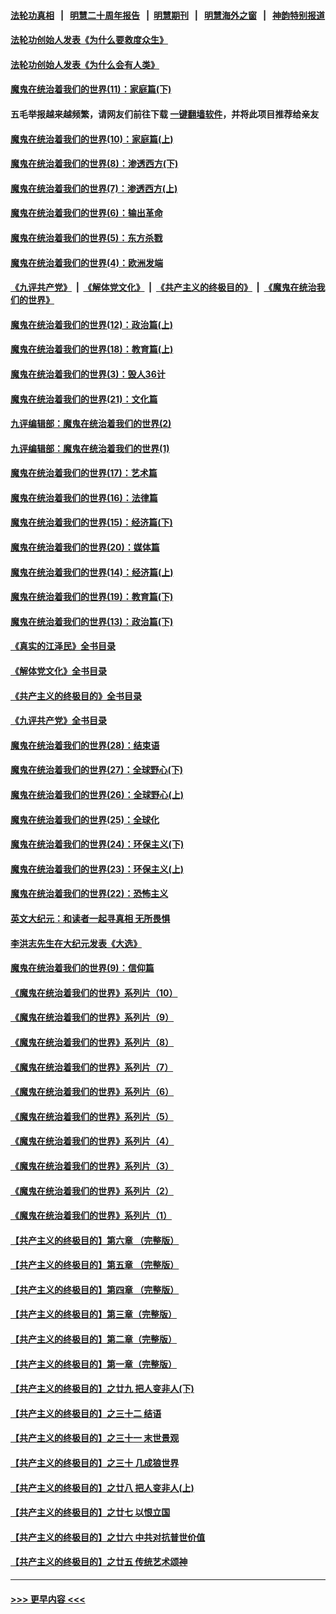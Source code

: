 #### [法轮功真相](https://github.com/gfw-breaker/truth/blob/master/README.md?t=0) &nbsp;&nbsp;|&nbsp;&nbsp; [明慧二十周年报告](https://github.com/gfw-breaker/mh-reports/blob/master/README.md?t=0) &nbsp;&nbsp;|&nbsp;&nbsp;[明慧期刊](https://github.com/gfw-breaker/mh-qikan) &nbsp;&nbsp;|&nbsp;&nbsp; [明慧海外之窗](https://github.com/gfw-breaker/mh-news/blob/master/README.md?t=0) &nbsp;&nbsp;|&nbsp;&nbsp; [神韵特别报道](https://github.com/gfw-breaker/mh-news/blob/master/shenyun.md?t=0)
#### [法轮功创始人发表《为什么要救度众生》](../pages/nsc422/n13975246.md?t=06090943) 
#### [法轮功创始人发表《为什么会有人类》](../pages/nsc422/n13912117.md?t=06090943) 
#### [魔鬼在统治着我们的世界(11)：家庭篇(下)](../pages/nsc422/n10440961.md?t=06090943) 
#### 五毛举报越来越频繁，请网友们前往下载 [一键翻墙软件](https://github.com/gfw-breaker/ssr-accounts)，并将此项目推荐给亲友
#### [魔鬼在统治着我们的世界(10)：家庭篇(上)](../pages/nsc422/n10435448.md?t=06090943) 
#### [魔鬼在统治着我们的世界(8)：渗透西方(下)](../pages/nsc422/n10429603.md?t=06090943) 
#### [魔鬼在统治着我们的世界(7)：渗透西方(上)](../pages/nsc422/n10426013.md?t=06090943) 
#### [魔鬼在统治着我们的世界(6)：输出革命](../pages/nsc422/n10421536.md?t=06090943) 
#### [魔鬼在统治着我们的世界(5)：东方杀戮](../pages/nsc422/n10417707.md?t=06090943) 
#### [魔鬼在统治着我们的世界(4)：欧洲发端](../pages/nsc422/n10414890.md?t=06090943) 
#### [《九评共产党》](https://github.com/begood0513/9ping.md/blob/master/README.md) &nbsp;|&nbsp; [《解体党文化》](../../../../jtdwh.md/blob/master/README.md)  &nbsp;|&nbsp; [《共产主义的终极目的》](../../../../gczydzjmd.md/blob/master/README.md) &nbsp;|&nbsp; [《魔鬼在统治我们的世界》](../../../../mgztzwmdsj.md/blob/master/README.md) 
#### [魔鬼在统治着我们的世界(12)：政治篇(上)](../pages/nsc422/n10444576.md?t=06090943) 
#### [魔鬼在统治着我们的世界(18)：教育篇(上)](../pages/nsc422/n10526970.md?t=06090943) 
#### [魔鬼在统治着我们的世界(3)：毁人36计](../pages/nsc422/n10411583.md?t=06090943) 
#### [魔鬼在统治着我们的世界(21)：文化篇](../pages/nsc422/n10597706.md?t=06090943) 
#### [九评编辑部：魔鬼在统治着我们的世界(2)](../pages/nsc422/n10410036.md?t=06090943) 
#### [九评编辑部：魔鬼在统治着我们的世界(1)](../pages/nsc422/n10406825.md?t=06090943) 
#### [魔鬼在统治着我们的世界(17)：艺术篇](../pages/nsc422/n10499093.md?t=06090943) 
#### [魔鬼在统治着我们的世界(16)：法律篇](../pages/nsc422/n10485969.md?t=06090943) 
#### [魔鬼在统治着我们的世界(15)：经济篇(下)](../pages/nsc422/n10469975.md?t=06090943) 
#### [魔鬼在统治着我们的世界(20)：媒体篇](../pages/nsc422/n10586579.md?t=06090943) 
#### [魔鬼在统治着我们的世界(14)：经济篇(上)](../pages/nsc422/n10457370.md?t=06090943) 
#### [魔鬼在统治着我们的世界(19)：教育篇(下)](../pages/nsc422/n10564808.md?t=06090943) 
#### [魔鬼在统治着我们的世界(13)：政治篇(下)](../pages/nsc422/n10448270.md?t=06090943) 
#### [《真实的江泽民》全书目录](../pages/nsc422/n13721399.md?t=06090943) 
#### [《解体党文化》全书目录](../pages/nsc422/n13721157.md?t=06090943) 
#### [《共产主义的终极目的》全书目录](../pages/nsc422/n13721048.md?t=06090943) 
#### [《九评共产党》全书目录](../pages/nsc422/n13708085.md?t=06090943) 
#### [魔鬼在统治着我们的世界(28)：结束语](../pages/nsc422/n10936246.md?t=06090943) 
#### [魔鬼在统治着我们的世界(27)：全球野心(下)](../pages/nsc422/n10928319.md?t=06090943) 
#### [魔鬼在统治着我们的世界(26)：全球野心(上)](../pages/nsc422/n10900318.md?t=06090943) 
#### [魔鬼在统治着我们的世界(25)：全球化](../pages/nsc422/n10788205.md?t=06090943) 
#### [魔鬼在统治着我们的世界(24)：环保主义(下)](../pages/nsc422/n10695307.md?t=06090943) 
#### [魔鬼在统治着我们的世界(23)：环保主义(上)](../pages/nsc422/n10688613.md?t=06090943) 
#### [魔鬼在统治着我们的世界(22)：恐怖主义](../pages/nsc422/n10614727.md?t=06090943) 
#### [英文大纪元：和读者一起寻真相 无所畏惧](../pages/nsc422/n12542027.md?t=06090943) 
#### [李洪志先生在大纪元发表《大选》](../pages/nsc422/n12534746.md?t=06090943) 
#### [魔鬼在统治着我们的世界(9)：信仰篇](../pages/nsc422/n10432159.md?t=06090943) 
#### [《魔鬼在统治着我们的世界》系列片（10）](../pages/nsc422/n12292670.md?t=06090943) 
#### [《魔鬼在统治着我们的世界》系列片（9）](../pages/nsc422/n12290859.md?t=06090943) 
#### [《魔鬼在统治着我们的世界》系列片（8）](../pages/nsc422/n12287445.md?t=06090943) 
#### [《魔鬼在统治着我们的世界》系列片（7）](../pages/nsc422/n12283425.md?t=06090943) 
#### [《魔鬼在统治着我们的世界》系列片（6）](../pages/nsc422/n12282314.md?t=06090943) 
#### [《魔鬼在统治着我们的世界》系列片（5）](../pages/nsc422/n12281419.md?t=06090943) 
#### [《魔鬼在统治着我们的世界》系列片（4）](../pages/nsc422/n12274024.md?t=06090943) 
#### [《魔鬼在统治着我们的世界》系列片（3）](../pages/nsc422/n12271322.md?t=06090943) 
#### [《魔鬼在统治着我们的世界》系列片（2）](../pages/nsc422/n12269049.md?t=06090943) 
#### [《魔鬼在统治着我们的世界》系列片（1）](../pages/nsc422/n12267575.md?t=06090943) 
#### [【共产主义的终极目的】第六章 （完整版）](../pages/nsc422/n11428913.md?t=06090943) 
#### [【共产主义的终极目的】第五章 （完整版）](../pages/nsc422/n11428912.md?t=06090943) 
#### [【共产主义的终极目的】第四章 （完整版）](../pages/nsc422/n11428907.md?t=06090943) 
#### [【共产主义的终极目的】第三章（完整版）](../pages/nsc422/n11428848.md?t=06090943) 
#### [【共产主义的终极目的】第二章（完整版）](../pages/nsc422/n11428831.md?t=06090943) 
#### [【共产主义的终极目的】第一章（完整版）](../pages/nsc422/n11417651.md?t=06090943) 
#### [【共产主义的终极目的】之廿九 把人变非人(下)](../pages/nsc422/n11344140.md?t=06090943) 
#### [【共产主义的终极目的】之三十二 结语](../pages/nsc422/n11360535.md?t=06090943) 
#### [【共产主义的终极目的】之三十一 末世景观](../pages/nsc422/n11351129.md?t=06090943) 
#### [【共产主义的终极目的】之三十 几成狼世界](../pages/nsc422/n11348280.md?t=06090943) 
#### [【共产主义的终极目的】之廿八 把人变非人(上)](../pages/nsc422/n11340492.md?t=06090943) 
#### [【共产主义的终极目的】之廿七 以恨立国](../pages/nsc422/n11336944.md?t=06090943) 
#### [【共产主义的终极目的】之廿六 中共对抗普世价值](../pages/nsc422/n11324785.md?t=06090943) 
#### [【共产主义的终极目的】之廿五 传统艺术颂神](../pages/nsc422/n11296396.md?t=06090943) 

----
#### [ >>> 更早内容 <<< ](../indexes/nsc422-earlier.md)
